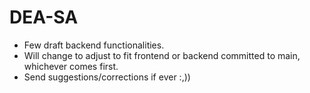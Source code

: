 # DEA-SA

- Few draft backend functionalities.
- Will change to adjust to fit frontend or backend committed to main, whichever comes first.
- Send suggestions/corrections if ever :,))